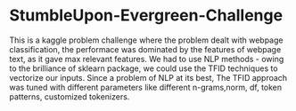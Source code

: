 # StumbleUpon-Evergreen-Challenge
This is a kaggle problem challenge where the problem dealt with webpage classification, the performace was dominated by the features of webpage text, as it gave max relevant features. We had to use NLP methods - owing to the brilliance of sklearn package, we could use the TFID techniques to vectorize our inputs. Since a problem of NLP at its best, The TFID approach was tuned with different parameters like different n-grams,norm, df, token patterns, customized tokenizers.
